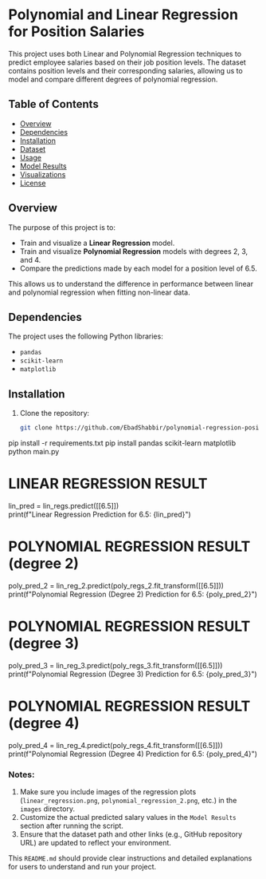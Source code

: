 # Polynomial and Linear Regression for Position Salaries

This project uses both Linear and Polynomial Regression techniques to predict employee salaries based on their job position levels. The dataset contains position levels and their corresponding salaries, allowing us to model and compare different degrees of polynomial regression.

## Table of Contents
- [Overview](#overview)
- [Dependencies](#dependencies)
- [Installation](#installation)
- [Dataset](#dataset)
- [Usage](#usage)
- [Model Results](#model-results)
- [Visualizations](#visualizations)
- [License](#license)

## Overview
The purpose of this project is to:
- Train and visualize a **Linear Regression** model.
- Train and visualize **Polynomial Regression** models with degrees 2, 3, and 4.
- Compare the predictions made by each model for a position level of 6.5.

This allows us to understand the difference in performance between linear and polynomial regression when fitting non-linear data.

## Dependencies
The project uses the following Python libraries:
- `pandas`
- `scikit-learn`
- `matplotlib`

## Installation
1. Clone the repository:
   ```bash
   git clone https://github.com/EbadShabbir/polynomial-regression-position-salaries.git
pip install -r requirements.txt
pip install pandas scikit-learn matplotlib
python main.py
# LINEAR REGRESSION RESULT
lin_pred = lin_regs.predict([[6.5]])  
print(f"Linear Regression Prediction for 6.5: {lin_pred}")

# POLYNOMIAL REGRESSION RESULT (degree 2)
poly_pred_2 = lin_reg_2.predict(poly_regs_2.fit_transform([[6.5]]))  
print(f"Polynomial Regression (Degree 2) Prediction for 6.5: {poly_pred_2}")

# POLYNOMIAL REGRESSION RESULT (degree 3)
poly_pred_3 = lin_reg_3.predict(poly_regs_3.fit_transform([[6.5]]))  
print(f"Polynomial Regression (Degree 3) Prediction for 6.5: {poly_pred_3}")

# POLYNOMIAL REGRESSION RESULT (degree 4)
poly_pred_4 = lin_reg_4.predict(poly_regs_4.fit_transform([[6.5]]))  
print(f"Polynomial Regression (Degree 4) Prediction for 6.5: {poly_pred_4}")

### Notes:
1. Make sure you include images of the regression plots (`linear_regression.png`, `polynomial_regression_2.png`, etc.) in the `images` directory.
2. Customize the actual predicted salary values in the `Model Results` section after running the script.
3. Ensure that the dataset path and other links (e.g., GitHub repository URL) are updated to reflect your environment.

This `README.md` should provide clear instructions and detailed explanations for users to understand and run your project.
